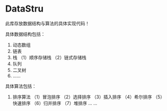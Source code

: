 # DataStru
此库存放数据结构与算法的具体实现代码！

具体数据结构包括：
  1. 动态数组
  2. 链表
  3. 栈
    （1）顺序存储栈
    （2）链式存储栈
  5. 队列
  6. 二叉树 
  7. ......

具体算法包括：
  1. 排序算法
        （1）冒泡排序
        （2）选择排序
        （3）插入排序
        （4）希尔排序
        （5）快速排序
        （6）归并排序
        （7）堆排序
        ... ...
        
